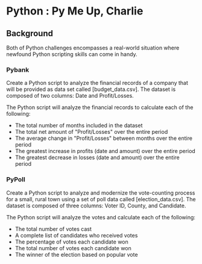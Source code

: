 # Python : Py Me Up, Charlie

## Background
Both of Python challenges encompasses a real-world situation where newfound Python scripting skills can come in handy. 

### Pybank
Create a Python script to analyze the financial records of a company that will be provided as data set called [budget_data.csv]. The dataset is composed of two columns: Date and Profit/Losses.

The Python script will analyze the financial records to calculate each of the following:
- The total number of months included in the dataset
-	The total net amount of "Profit/Losses" over the entire period
-	The average change in "Profit/Losses" between months over the entire period
-	The greatest increase in profits (date and amount) over the entire period
-	The greatest decrease in losses (date and amount) over the entire period

### PyPoll
Create a Python script to analyze and modernize the vote-counting process for a small, rural town using a set of poll data called [election_data.csv]. The dataset is composed of three columns: Voter ID, County, and Candidate.

The Python script will analyze the votes and calculate each of the following:
- The total number of votes cast
-	A complete list of candidates who received votes
-	The percentage of votes each candidate won
- The total number of votes each candidate won
- The winner of the election based on popular vote





